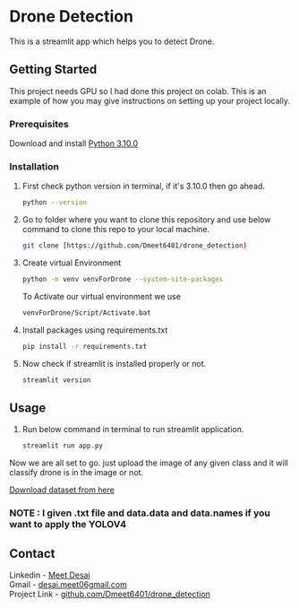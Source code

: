 # Drone Detection

This is a streamlit app which helps you to detect Drone.

## Getting Started

This project needs GPU so I had done this project on colab.
This is an example of how you may give instructions on setting up your project locally.

### Prerequisites

Download and install [Python 3.10.0](https://www.python.org/ftp/python/3.10.0/python-3.10.0-amd64.exe)

### Installation

1. First check python version in terminal, if it's 3.10.0 then go ahead.
   ```sh
   python --version 
   ```

2. Go to folder where you want to clone this repository and use below command to clone this repo to your local machine.
   ```sh
   git clone [https://github.com/Dmeet6401/drone_detection)
   ```
3. Create virtual Environment 
   ```sh
   python -m venv venvForDrone --system-site-packages
   ```

   To Activate our virtual environment we use 
   ```sh
   venvForDrone/Script/Activate.bat
   ```
4. Install packages using requirements.txt
   ```sh
   pip install -r requirements.txt
   ```
4. Now check if streamlit is installed properly or not.
   ```sh
   streamlit version
   ```

## Usage

1. Run below command in terminal to run streamlit application. 
   ```sh
   streamlit run app.py
   ```
Now we are all set to go. just upload the image of any given class and it will classify drone is in the image or not.

[Download dataset from here](https://www.kaggle.com/datasets/sshikamaru/drone-yolo-detection)

### **NOTE** : I given .txt file and data.data and data.names if you want to apply the YOLOV4 

## Contact

Linkedin - [Meet Desai](https://www.linkedin.com/in/meet-desai-235655208)  
Gmail - [desai.meet06gmail.com](desai.meet06@gmail.com)  
Project Link -  [github.com/Dmeet6401/drone_detection](https://github.com/Dmeet6401/drone_detection)
